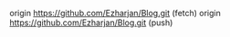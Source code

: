origin	https://github.com/Ezharjan/Blog.git (fetch)
origin	https://github.com/Ezharjan/Blog.git (push)
